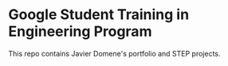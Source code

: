 # Google Student Training in Engineering Program
This repo contains Javier Domene's portfolio and STEP projects.
